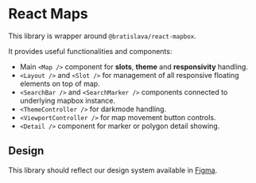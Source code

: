 # React Maps

This library is wrapper around `@bratislava/react-mapbox`.

It provides useful functionalities and components:

- Main `<Map />` component for **slots**, **theme** and **responsivity** handling.
- `<Layout />` and `<Slot />` for management of all responsive floating elements on top of map.
- `<SearchBar />` and `<SearchMarker />` components connected to underlying mapbox instance.
- `<ThemeController />` for darkmode handling.
- `<ViewportController />` for map movement button controls.
- `<Detail />` component for marker or polygon detail showing.

## Design

This library should reflect our design system available in [Figma](https://www.figma.com/file/Wv7IU3KeHl7vJeAUxp8461/Mestsk%C3%A9-mapy?t=wRnz86eSzd3ZtxQd-0).
